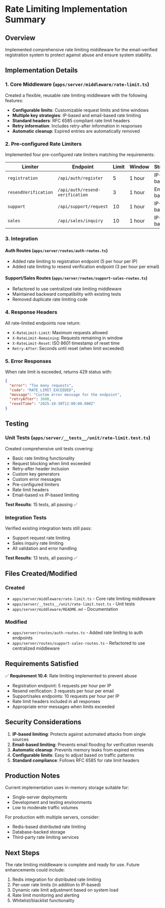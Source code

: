 # Rate Limiting Implementation Summary

## Overview

Implemented comprehensive rate limiting middleware for the email-verified registration system to protect against abuse and ensure system stability.

## Implementation Details

### 1. Core Middleware (`apps/server/middleware/rate-limit.ts`)

Created a flexible, reusable rate limiting middleware with the following features:

- **Configurable limits**: Customizable request limits and time windows
- **Multiple key strategies**: IP-based and email-based rate limiting
- **Standard headers**: RFC 6585 compliant rate limit headers
- **Retry information**: Includes retry-after information in responses
- **Automatic cleanup**: Expired entries are automatically removed

### 2. Pre-configured Rate Limiters

Implemented four pre-configured rate limiters matching the requirements:

| Limiter              | Endpoint                        | Limit | Window | Strategy    |
| -------------------- | ------------------------------- | ----- | ------ | ----------- |
| `registration`       | `/api/auth/register`            | 5     | 1 hour | IP-based    |
| `resendVerification` | `/api/auth/resend-verification` | 3     | 1 hour | Email-based |
| `support`            | `/api/support/request`          | 10    | 1 hour | IP-based    |
| `sales`              | `/api/sales/inquiry`            | 10    | 1 hour | IP-based    |

### 3. Integration

#### Auth Routes (`apps/server/routes/auth-routes.ts`)

- Added rate limiting to registration endpoint (5 per hour per IP)
- Added rate limiting to resend verification endpoint (3 per hour per email)

#### Support/Sales Routes (`apps/server/routes/support-sales-routes.ts`)

- Refactored to use centralized rate limiting middleware
- Maintained backward compatibility with existing tests
- Removed duplicate rate limiting code

### 4. Response Headers

All rate-limited endpoints now return:

- `X-RateLimit-Limit`: Maximum requests allowed
- `X-RateLimit-Remaining`: Requests remaining in window
- `X-RateLimit-Reset`: ISO 8601 timestamp of reset time
- `Retry-After`: Seconds until reset (when limit exceeded)

### 5. Error Responses

When rate limit is exceeded, returns 429 status with:

```json
{
  "error": "Too many requests",
  "code": "RATE_LIMIT_EXCEEDED",
  "message": "Custom error message for the endpoint",
  "retryAfter": 3600,
  "resetTime": "2025-10-30T12:00:00.000Z"
}
```

## Testing

### Unit Tests (`apps/server/__tests__/unit/rate-limit.test.ts`)

Created comprehensive unit tests covering:

- Basic rate limiting functionality
- Request blocking when limit exceeded
- Retry-after header inclusion
- Custom key generators
- Custom error messages
- Pre-configured limiters
- Rate limit headers
- Email-based vs IP-based limiting

**Test Results**: 15 tests, all passing ✅

### Integration Tests

Verified existing integration tests still pass:

- Support request rate limiting
- Sales inquiry rate limiting
- All validation and error handling

**Test Results**: 13 tests, all passing ✅

## Files Created/Modified

### Created

- `apps/server/middleware/rate-limit.ts` - Core rate limiting middleware
- `apps/server/__tests__/unit/rate-limit.test.ts` - Unit tests
- `apps/server/middleware/README.md` - Documentation

### Modified

- `apps/server/routes/auth-routes.ts` - Added rate limiting to auth endpoints
- `apps/server/routes/support-sales-routes.ts` - Refactored to use centralized middleware

## Requirements Satisfied

✅ **Requirement 10.4**: Rate limiting implemented to prevent abuse

- Registration endpoint: 5 requests per hour per IP
- Resend verification: 3 requests per hour per email
- Support/sales endpoints: 10 requests per hour per IP
- Rate limit headers included in all responses
- Appropriate error messages when limits exceeded

## Security Considerations

1. **IP-based limiting**: Protects against automated attacks from single sources
2. **Email-based limiting**: Prevents email flooding for verification resends
3. **Automatic cleanup**: Prevents memory leaks from expired entries
4. **Configurable limits**: Easy to adjust based on traffic patterns
5. **Standard compliance**: Follows RFC 6585 for rate limit headers

## Production Notes

Current implementation uses in-memory storage suitable for:

- Single-server deployments
- Development and testing environments
- Low to moderate traffic volumes

For production with multiple servers, consider:

- Redis-based distributed rate limiting
- Database-backed storage
- Third-party rate limiting services

## Next Steps

The rate limiting middleware is complete and ready for use. Future enhancements could include:

1. Redis integration for distributed rate limiting
2. Per-user rate limits (in addition to IP-based)
3. Dynamic rate limit adjustment based on system load
4. Rate limit monitoring and alerting
5. Whitelist/blacklist functionality

